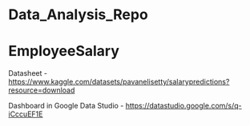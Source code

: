 # Data_Analysis_Repo
# EmployeeSalary

Datasheet - https://www.kaggle.com/datasets/pavanelisetty/salarypredictions?resource=download

Dashboard in Google Data Studio - https://datastudio.google.com/s/q-iCccuEF1E

